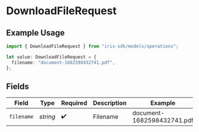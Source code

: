 # DownloadFileRequest

## Example Usage

```typescript
import { DownloadFileRequest } from "iris-sdk/models/operations";

let value: DownloadFileRequest = {
  filename: "document-1682598432741.pdf",
};
```

## Fields

| Field                      | Type                       | Required                   | Description                | Example                    |
| -------------------------- | -------------------------- | -------------------------- | -------------------------- | -------------------------- |
| `filename`                 | *string*                   | :heavy_check_mark:         | Filename                   | document-1682598432741.pdf |
